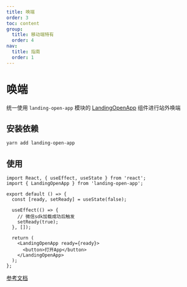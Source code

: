 ```yaml
---
title: 唤端
order: 3
toc: content
group:
  title: 移动端特有
  order: 4
nav:
  title: 指南
  order: 1
---
```


# 唤端

统一使用 `landing-open-app` 模块的 [LandingOpenApp](https://yicoding.github.io/landing-open-app) 组件进行站外唤端

## 安装依赖

```bash
yarn add landing-open-app
```

## 使用

```tsx | pure
import React, { useEffect, useState } from 'react';
import { LandingOpenApp } from 'landing-open-app';

export default () => {
  const [ready, setReady] = useState(false);

  useEffect(() => {
    // 微信sdk加载成功后触发
    setReady(true);
  }, []);

  return (
    <LandingOpenApp ready={ready}>
      <button>打开App</button>
    </LandingOpenApp>
  );
};
```

[参考文档](https://yicoding.github.io/landing-open-app)